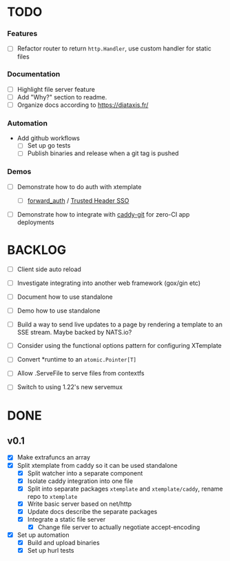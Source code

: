 # TODO

### Features

- [ ] Refactor router to return `http.Handler`, use custom handler for static files

### Documentation

- [ ] Highlight file server feature
- [ ] Add "Why?" section to readme.
- [ ] Organize docs according to https://diataxis.fr/

### Automation

- Add github workflows
    - [ ] Set up go tests
    - [ ] Publish binaries and release when a git tag is pushed

### Demos

- [ ] Demonstrate how to do auth with xtemplate
    - [ ] [forward_auth](https://caddyserver.com/docs/caddyfile/directives/forward_auth#forward-auth) / [Trusted Header SSO](https://www.authelia.com/integration/trusted-header-sso/introduction/)
- [ ] Demonstrate how to integrate with [caddy-git](https://github.com/greenpau/caddy-git) for zero-CI app deployments


# BACKLOG

- [ ] Client side auto reload
- [ ] Investigate integrating into another web framework (gox/gin etc)
- [ ] Document how to use standalone
- [ ] Demo how to use standalone
- [ ] Build a way to send live updates to a page by rendering a template to an SSE stream. Maybe backed by NATS.io?
- [ ] Consider using the functional options pattern for configuring XTemplate
- [ ] Convert *runtime to an `atomic.Pointer[T]`
- [ ] Allow .ServeFile to serve files from contextfs
- [ ] Switch to using 1.22's new servemux


# DONE

## v0.1

- [x] Make extrafuncs an array
- [x] Split xtemplate from caddy so it can be used standalone
    - [x] Split watcher into a separate component
    - [x] Isolate caddy integration into one file
    - [x] Split into separate packages `xtemplate` and `xtemplate/caddy`, rename repo to `xtemplate`
    - [x] Write basic server based on net/http
    - [x] Update docs describe the separate packages
    - [x] Integrate a static file server
        - [x] Change file server to actually negotiate accept-encoding
- [x] Set up automation
    - [x] Build and upload binaries
    - [x] Set up hurl tests
